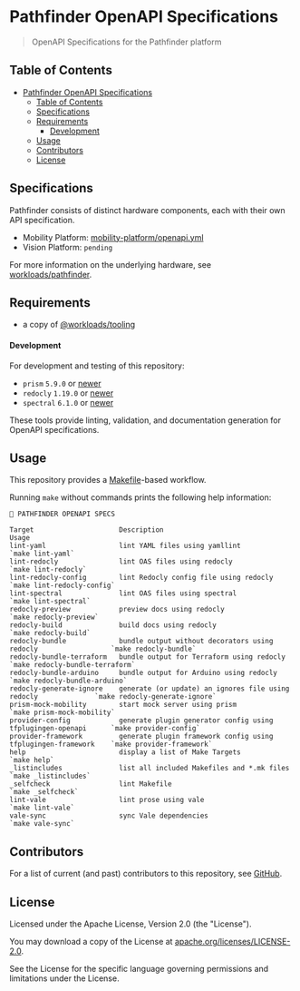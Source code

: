 # Pathfinder OpenAPI Specifications

> OpenAPI Specifications for the Pathfinder platform

## Table of Contents

<!-- TOC -->
* [Pathfinder OpenAPI Specifications](#pathfinder-openapi-specifications)
  * [Table of Contents](#table-of-contents)
  * [Specifications](#specifications)
  * [Requirements](#requirements)
      * [Development](#development)
  * [Usage](#usage)
  * [Contributors](#contributors)
  * [License](#license)
<!-- TOC -->

## Specifications

Pathfinder consists of distinct hardware components, each with their own API specification.

- Mobility Platform: [mobility-platform/openapi.yml](./mobility-platform/openapi.yml)
- Vision Platform: `pending`

For more information on the underlying hardware, see [workloads/pathfinder](https://github.com/workloads/pathfinder?tab=readme-ov-file#hardware).

## Requirements

- a copy of [@workloads/tooling](https://github.com/workloads/tooling)

#### Development

For development and testing of this repository:

* `prism` `5.9.0` or [newer](https://www.npmjs.com/package/@stoplight/prism-cli)
* `redocly` `1.19.0` or [newer](https://www.npmjs.com/package/@redocly/cli)
* `spectral` `6.1.0` or [newer](https://www.npmjs.com/package/@stoplight/spectral-cli)

These tools provide linting, validation, and documentation generation for OpenAPI specifications.

## Usage

This repository provides a [Makefile](./Makefile)-based workflow.

Running `make` without commands prints the following help information:

```text
🧭 PATHFINDER OPENAPI SPECS

Target                     Description                                                     Usage
lint-yaml                  lint YAML files using yamllint                                  `make lint-yaml`
lint-redocly               lint OAS files using redocly                                    `make lint-redocly`
lint-redocly-config        lint Redocly config file using redocly                          `make lint-redocly-config`
lint-spectral              lint OAS files using spectral                                   `make lint-spectral`
redocly-preview            preview docs using redocly                                      `make redocly-preview`
redocly-build              build docs using redocly                                        `make redocly-build`
redocly-bundle             bundle output without decorators using redocly                  `make redocly-bundle`
redocly-bundle-terraform   bundle output for Terraform using redocly                       `make redocly-bundle-terraform`
redocly-bundle-arduino     bundle output for Arduino using redocly                         `make redocly-bundle-arduino`
redocly-generate-ignore    generate (or update) an ignores file using redocly              `make redocly-generate-ignore`
prism-mock-mobility        start mock server using prism                                   `make prism-mock-mobility`
provider-config            generate plugin generator config using tfplugingen-openapi      `make provider-config`
provider-framework         generate plugin framework config using tfplugingen-framework    `make provider-framework`
help                       display a list of Make Targets                                  `make help`
_listincludes              list all included Makefiles and *.mk files                      `make _listincludes`
_selfcheck                 lint Makefile                                                   `make _selfcheck`
lint-vale                  lint prose using vale                                           `make lint-vale`
vale-sync                  sync Vale dependencies                                          `make vale-sync`
```

## Contributors

For a list of current (and past) contributors to this repository, see [GitHub](https://github.com/workloads/pathfinder-openapi-specs/graphs/contributors).

## License

Licensed under the Apache License, Version 2.0 (the "License").

You may download a copy of the License at [apache.org/licenses/LICENSE-2.0](http://www.apache.org/licenses/LICENSE-2.0).

See the License for the specific language governing permissions and limitations under the License.
